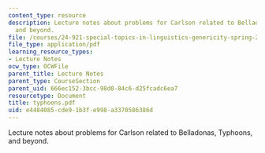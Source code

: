 ```yaml
---
content_type: resource
description: Lecture notes about problems for Carlson related to Belladonas, Typhoons,
  and beyond.
file: /courses/24-921-special-topics-in-linguistics-genericity-spring-2007/e4484085cde91b3fe998a3370586386d_typhoons.pdf
file_type: application/pdf
learning_resource_types:
- Lecture Notes
ocw_type: OCWFile
parent_title: Lecture Notes
parent_type: CourseSection
parent_uid: 666ec152-3bcc-98d0-84c6-d25fcadc6ea7
resourcetype: Document
title: typhoons.pdf
uid: e4484085-cde9-1b3f-e998-a3370586386d
---
```

Lecture notes about problems for Carlson related to Belladonas, Typhoons, and beyond.

